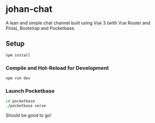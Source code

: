 # johan-chat

A lean and simple chat channel built using Vue 3 (with Vue Router and Pinia), Bootstrap and Pocketbase.

## Setup

```sh
npm install
```

### Compile and Hot-Reload for Development

```sh
npm run dev
```

### Launch Pocketbase

```sh
cd pocketbase
./pocketbase serve
```

Should be good to go!
